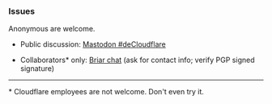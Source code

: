 ### Issues


Anonymous are welcome.


- Public discussion: [Mastodon #deCloudflare](https://mamot.fr/tags/deCloudflare)


- Collaborators* only: [Briar chat](https://briarproject.org/fdroid)   (ask for contact info; verify PGP signed signature)


-----

\* Cloudflare employees are not welcome. Don't even try it.
